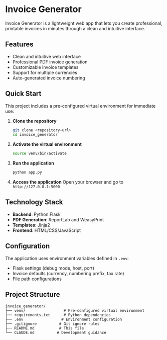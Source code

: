 # Invoice Generator

Invoice Generator is a lightweight web app that lets you create professional, printable invoices in minutes through a clean and intuitive interface.

## Features

- Clean and intuitive web interface
- Professional PDF invoice generation
- Customizable invoice templates
- Support for multiple currencies
- Auto-generated invoice numbering

## Quick Start

This project includes a pre-configured virtual environment for immediate use:

1. **Clone the repository**
   ```bash
   git clone <repository-url>
   cd invoice_generator
   ```

2. **Activate the virtual environment**
   ```bash
   source venv/bin/activate
   ```

3. **Run the application**
   ```bash
   python app.py
   ```

4. **Access the application**
   Open your browser and go to `http://127.0.0.1:5000`

## Technology Stack

- **Backend**: Python Flask
- **PDF Generation**: ReportLab and WeasyPrint
- **Templates**: Jinja2
- **Frontend**: HTML/CSS/JavaScript

## Configuration

The application uses environment variables defined in `.env`:
- Flask settings (debug mode, host, port)
- Invoice defaults (currency, numbering prefix, tax rate)
- File path configurations

## Project Structure

```
invoice_generator/
├── venv/                 # Pre-configured virtual environment
├── requirements.txt      # Python dependencies
├── .env                 # Environment configuration
├── .gitignore          # Git ignore rules
├── README.md           # This file
└── CLAUDE.md          # Development guidance
```
